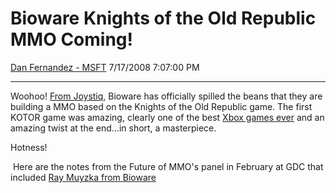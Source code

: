 <div id="page">

# Bioware Knights of the Old Republic MMO Coming\!

[Dan Fernandez -
MSFT](https://social.msdn.microsoft.com/profile/Dan%20Fernandez%20-%20MSFT)
7/17/2008 7:07:00 PM

-----

<div id="content">

Woohoo\! [From
Joystiq](http://www.joystiq.com/2008/07/17/porfolio-com-lucasarts-and-bioware-building-kotor-mmo),
Bioware has officially spilled the beans that they are building a MMO
based on the Knights of the Old Republic game. The first KOTOR game was
amazing, clearly one of the best [Xbox games
ever](http://blogs.msdn.com/danielfe/archive/2004/01/13/58115.aspx) and
an amazing twist at the end...in short, a masterpiece.

Hotness\!

 Here are the notes from the Future of MMO's panel in February at GDC
that included [Ray Muyzka from
Bioware](http://blogs.msdn.com/danielfe/archive/2008/02/21/panel-future-of-mmos.aspx)

</div>

</div>
